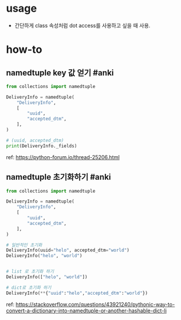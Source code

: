 # usage
- 간단하게 class 속성처럼 dot access를 사용하고 싶을 때 사용.

# how-to
## namedtuple key 값 얻기 #anki
```python
from collections import namedtuple

DeliveryInfo = namedtuple(
    "DeliveryInfo",
    [
        "uuid",
        "accepted_dtm",
    ],
)

# (uuid, accepted_dtm)
print(DeliveryInfo._fields)

```
ref: https://python-forum.io/thread-25206.html

## namedtuple 초기화하기 #anki
```python
from collections import namedtuple

DeliveryInfo = namedtuple(
    "DeliveryInfo",
    [
        "uuid",
        "accepted_dtm",
    ],
)

# 일반적인 초기화
DeliveryInfo(uuid="helo", accepted_dtm="world")
DeliveryInfo("helo", "world")


# list 로 초기화 하기
DeliveryInfo(["helo", "world"])

# dict로 초기화 하기
DeliveryInfo(**{"uuid":"helo","accepted_dtm":"world"})
```
ref: https://stackoverflow.com/questions/43921240/pythonic-way-to-convert-a-dictionary-into-namedtuple-or-another-hashable-dict-li
